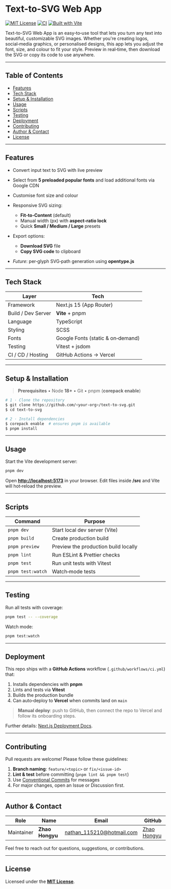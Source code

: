 # Text-to-SVG Web App

[![MIT License](https://img.shields.io/badge/license-MIT-green.svg)](LICENSE)
[![CI](https://img.shields.io/github/actions/workflow/status/your-org/text-to-svg/ci.yml?branch=main&label=CI)](https://github.com/your-org/text-to-svg/actions)
[![Built with Vite](https://img.shields.io/badge/Built%20with-Vite-646CFF?logo=vite&logoColor=white)](https://vitejs.dev/)

Text-to-SVG Web App is an easy‑to‑use tool that lets you turn any text into beautiful, customizable SVG images. Whether you're creating logos, social‑media graphics, or personalised designs, this app lets you adjust the font, size, and colour to fit your style. Preview in real‑time, then download the SVG or copy its code to use anywhere.

---

## Table of Contents

- [Features](#features)
- [Tech Stack](#tech-stack)
- [Setup & Installation](#setup--installation)
- [Usage](#usage)
- [Scripts](#scripts)
- [Testing](#testing)
- [Deployment](#deployment)
- [Contributing](#contributing)
- [Author & Contact](#author--contact)
- [License](#license)

---

## Features

- Convert input text to SVG with live preview
- Select from **5 preloaded popular fonts** and load additional fonts via Google CDN
- Customise font size and colour
- Responsive SVG sizing:

  - **Fit‑to‑Content** (default)
  - Manual width (px) with **aspect‑ratio lock**
  - Quick **Small / Medium / Large** presets

- Export options:

  - **Download SVG** file
  - **Copy SVG code** to clipboard

- _Future_: per‑glyph SVG‑path generation using **opentype.js**

---

## Tech Stack

| Layer              | Tech                              |
| ------------------ | --------------------------------- |
| Framework          | Next.js 15 (App Router)           |
| Build / Dev Server | **Vite** + pnpm                   |
| Language           | TypeScript                        |
| Styling            | SCSS                              |
| Fonts              | Google Fonts (static & on‑demand) |
| Testing            | Vitest + jsdom                    |
| CI / CD / Hosting  | GitHub Actions → Vercel           |

---

## Setup & Installation

> **Prerequisites**
> • Node **18+**
> • Git
> • pnpm (**corepack enable**)

```bash
# 1 · Clone the repository
$ git clone https://github.com/<your-org>/text-to-svg.git
$ cd text-to-svg

# 2 · Install dependencies
$ corepack enable  # ensures pnpm is available
$ pnpm install
```

---

## Usage

Start the Vite development server:

```bash
pnpm dev
```

Open **[http://localhost:5173](http://localhost:5173)** in your browser.
Edit files inside **/src** and Vite will hot‑reload the preview.

---

## Scripts

| Command           | Purpose                              |
| ----------------- | ------------------------------------ |
| `pnpm dev`        | Start local dev server (Vite)        |
| `pnpm build`      | Create production build              |
| `pnpm preview`    | Preview the production build locally |
| `pnpm lint`       | Run ESLint & Prettier checks         |
| `pnpm test`       | Run unit tests with Vitest           |
| `pnpm test:watch` | Watch‑mode tests                     |

---

## Testing

Run all tests with coverage:

```bash
pnpm test -- --coverage
```

Watch mode:

```bash
pnpm test:watch
```

---

## Deployment

This repo ships with a **GitHub Actions** workflow (`.github/workflows/ci.yml`) that:

1. Installs dependencies with **pnpm**
2. Lints and tests via **Vitest**
3. Builds the production bundle
4. Can auto‑deploy to **Vercel** when commits land on `main`

> **Manual deploy**: push to GitHub, then connect the repo to Vercel and follow its onboarding steps.

Further details: [Next.js Deployment Docs](https://nextjs.org/docs/app/building-your-application/deploying).

---

## Contributing

Pull requests are welcome! Please follow these guidelines:

1. **Branch naming**: `feature/<topic>` or `fix/<issue-id>`
2. **Lint & test** before committing (`pnpm lint && pnpm test`)
3. Use [Conventional Commits](https://www.conventionalcommits.org/) for messages
4. For major changes, open an Issue or Discussion first.

---

## Author & Contact

| Role       | Name            | Email                                                         | GitHub                                         |
| ---------- | --------------- | ------------------------------------------------------------- | ---------------------------------------------- |
| Maintainer | **Zhao Hongyu** | [nathan_115210@hotmail.com](mailto:nathan_115210@hotmail.com) | [Zhao Hongyu](https://github.com/nathan115210) |

Feel free to reach out for questions, suggestions, or contributions.

---

## License

Licensed under the **[MIT License](LICENSE)**.
